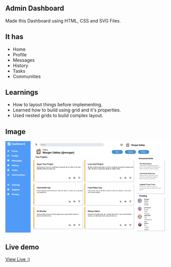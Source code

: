 ## Admin Dashboard

Made this Dashboard using HTML, CSS and SVG Files.

## It has
- Home
- Profile
- Messages
- History
- Tasks
- Communities

## Learnings
- How to layout things before implementing.
- Learned how to build using grid and it's properties.
- Used nested grids to build complex layout.

## Image

 ![](assets/screenshot.png)

## Live demo

[ View Live  :)](https://gmarav05.github.io/Admin-Dashboard/)
 